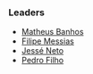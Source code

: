 ### Leaders
* [Matheus Banhos](mailto:matheus.banhos@owasp.org)
* [Filipe Messias](mailto:filipe.messias@owasp.org)
* [Jessé Neto](mailto:jesse.neto@owasp.org)
* [Pedro Filho](mailto:pedro.filho@owasp.org)

